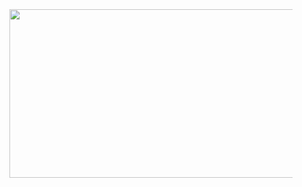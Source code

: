 <a href="https://github.com/devxb/gitanimals">
<img
  src="https://render.gitanimals.org/farms/YoonGangHoon"
  width="900"
  height="300"
/>
</a>
